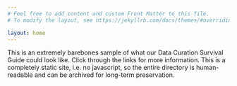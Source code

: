 ```yaml
---
# Feel free to add content and custom Front Matter to this file.
# To modify the layout, see https://jekyllrb.com/docs/themes/#overriding-theme-defaults

layout: home
---
```


This is an extremely barebones sample of what our Data Curation Survival Guide could look like. Click through the links for more information. This is a completely static site, i.e. no javascript, so the entire directory is human-readable and can be archived for long-term preservation.